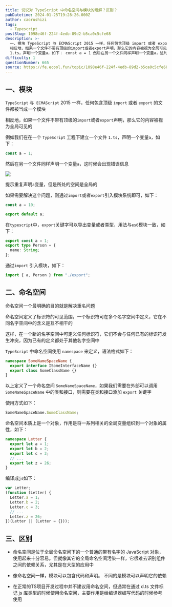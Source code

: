 ```yaml
---
title: 说说对 TypeScript 中命名空间与模块的理解？区别？
pubDatetime: 2024-01-25T19:28:26.000Z
author: caorushizi
tags:
  - Typescript
postSlug: 1098e46f-224f-4edb-89d2-b5ca0c5cfe68
description: >-
  一、模块 TypeScript 与 ECMAScript 2015 一样，任何包含顶级 import 或者 export 的文件都被当成一个模块
  相反地，如果一个文件不带有顶级的import或者export声明，那么它的内容被视为全局可见的 例如我们在在一个 TypeScript 工程下建立一个文件
  1.ts，声明一个变量a，如下： const a = 1 然后在另一个文件同样声明一个变量a，这时
difficulty: 1
questionNumber: 665
source: https://fe.ecool.fun/topic/1098e46f-224f-4edb-89d2-b5ca0c5cfe68
---
```


## 一、模块

`TypeScript` 与` ECMAScript` 2015 一样，任何包含顶级 `import` 或者 `export` 的文件都被当成一个模块

相反地，如果一个文件不带有顶级的`import`或者`export`声明，那么它的内容被视为全局可见的

例如我们在在一个 `TypeScript` 工程下建立一个文件 `1.ts`，声明一个变量`a`，如下：

```ts
const a = 1;
```

然后在另一个文件同样声明一个变量`a`，这时候会出现错误信息

![](https://static.ecool.fun//article/e164e76f-b731-4419-9e47-0098a9f00350.png)

提示重复声明`a`变量，但是所处的空间是全局的

如果需要解决这个问题，则通过`import`或者`export`引入模块系统即可，如下：

```ts
const a = 10;

export default a;
```

在`typescript`中，`export`关键字可以导出变量或者类型，用法与`es6`模块一致，如下：

```ts
export const a = 1;
export type Person = {
  name: String;
};
```

通过`import` 引入模块，如下：

```ts
import { a, Person } from "./export";
```

## 二、命名空间

命名空间一个最明确的目的就是解决重名问题

命名空间定义了标识符的可见范围，一个标识符可在多个名字空间中定义，它在不同名字空间中的含义是互不相干的

这样，在一个新的名字空间中可定义任何标识符，它们不会与任何已有的标识符发生冲突，因为已有的定义都处于其他名字空间中

`TypeScript` 中命名空间使用 `namespace` 来定义，语法格式如下：

```ts
namespace SomeNameSpaceName {
  export interface ISomeInterfaceName {}
  export class SomeClassName {}
}
```

以上定义了一个命名空间 `SomeNameSpaceName`，如果我们需要在外部可以调用 `SomeNameSpaceName` 中的类和接口，则需要在类和接口添加 `export` 关键字

使用方式如下：

```ts
SomeNameSpaceName.SomeClassName;
```

命名空间本质上是一个对象，作用是将一系列相关的全局变量组织到一个对象的属性，如下：

```ts
namespace Letter {
  export let a = 1;
  export let b = 2;
  export let c = 3;
  // ...
  export let z = 26;
}
```

编译成`js`如下：

```js
var Letter;
(function (Letter) {
  Letter.a = 1;
  Letter.b = 2;
  Letter.c = 3;
  // ...
  Letter.z = 26;
})(Letter || (Letter = {}));
```

## 三、区别

- 命名空间是位于全局命名空间下的一个普通的带有名字的 JavaScript 对象，使用起来十分容易。但就像其它的全局命名空间污染一样，它很难去识别组件之间的依赖关系，尤其是在大型的应用中

- 像命名空间一样，模块可以包含代码和声明。 不同的是模块可以声明它的依赖

- 在正常的TS项目开发过程中并不建议用命名空间，但通常在通过 d.ts 文件标记 js 库类型的时候使用命名空间，主要作用是给编译器编写代码的时候参考使用
